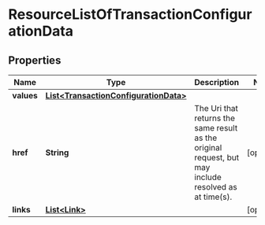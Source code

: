 
# ResourceListOfTransactionConfigurationData

## Properties
Name | Type | Description | Notes
------------ | ------------- | ------------- | -------------
**values** | [**List&lt;TransactionConfigurationData&gt;**](TransactionConfigurationData.md) |  | 
**href** | **String** | The Uri that returns the same result as the original request,  but may include resolved as at time(s). |  [optional]
**links** | [**List&lt;Link&gt;**](Link.md) |  |  [optional]



